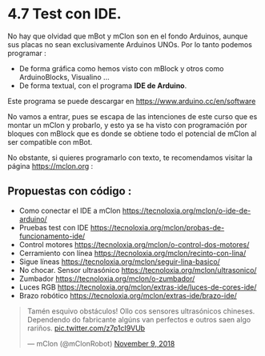 # 4.7 Test con IDE.

No hay que olvidad que mBot y mClon son en el fondo Arduinos, aunque sus placas no sean exclusivamente Arduinos UNOs. Por lo tanto podemos programar :

* De forma gráfica como hemos visto con mBlock y otros como ArduinoBlocks, Visualino ...
* De forma textual, con el programa **IDE de Arduino**.

Este programa se puede descargar en https://www.arduino.cc/en/software

No vamos a entrar, pues se escapa de las intenciones de este curso que es montar un mClon y probarlo, y esto ya se ha visto con programación por bloques con mBlock que es donde se obtiene todo el potencial de mClon al ser compatible con mBot.

No obstante, si quieres programarlo con texto, te recomendamos visitar la página https://mclon.org :

## Propuestas con código :

* Como conectar el IDE a mClon https://tecnoloxia.org/mclon/o-ide-de-arduino/
* Pruebas test con IDE https://tecnoloxia.org/mclon/probas-de-funcionamento-ide/
* Control motores https://tecnoloxia.org/mclon/o-control-dos-motores/
* Cerramiento con línea https://tecnoloxia.org/mclon/recinto-con-lina/
* Sigue líneas https://tecnoloxia.org/mclon/seguir-lina-basico/
* No chocar. Sensor ultrasónico https://tecnoloxia.org/mclon/ultrasonico/
* Zumbador https://tecnoloxia.org/mclon/o-zumbador/
* Luces RGB https://tecnoloxia.org/mclon/extras-ide/luces-de-cores-ide/
* Brazo robótico https://tecnoloxia.org/mclon/extras-ide/brazo-ide/

<blockquote class="twitter-tweet"><p lang="es" dir="ltr">Tamén esquivo obstáculos! Ollo cos sensores ultrasónicos chineses. Dependendo do fabricante algúns van perfectos e outros saen algo rariños. <a href="https://t.co/z7p1cI9VUb">pic.twitter.com/z7p1cI9VUb</a></p>&mdash; mClon (@mClonRobot) <a href="https://twitter.com/mClonRobot/status/1060920761169387520?ref_src=twsrc%5Etfw">November 9, 2018</a></blockquote> <script async src="https://platform.twitter.com/widgets.js" charset="utf-8"></script>
